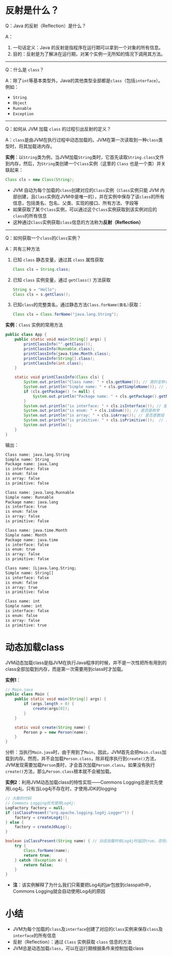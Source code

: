 # 反射是什么？

Q：Java 的反射（Reflection）是什么？

A：

1.  一句话定义：Java 的反射是指程序在运行期可以拿到一个对象的所有信息。
2.  目的：反射是为了解决在运行期，对某个实例一无所知的情况下调用其方法。



---

Q：什么是 `class`？

A：除了`int`等基本类型外，Java的其他类型全部都是`class`（包括`interface`）。例如：

-   `String`
-   `Object`
-   `Runnable`
-   `Exception`



---

Q：如何从 JVM 加载 `class` 的过程引出反射的定义？

A：`class`是由JVM在执行过程中动态加载的。JVM在第一次读取到一种`class`类型时，将其加载进内存。



**实例**：以`String`类为例，当JVM加载`String`类时，它首先读取`String.class`文件到内存，然后，为`String`类创建一个`Class`实例（这里的 `Class` 也是一个类）并关联起来：

```java
Class cls = new Class(String);
```

-   JVM 自动为每个加载的`class`创建对应的`Class`实例（`Class`实例只能 JVM 内部创建，且`Class`实例在JVM中是唯一的），并在实例中保存了该`class`的所有信息，包括类名、包名、父类、实现的接口、所有方法、字段等
-   如果获取了某个`Class`实例，可以通过这个`Class`实例获取到该实例对应的`class`的所有信息
-   这种通过`Class`实例获取`class`信息的方法称为**反射（Reflection）**



---

Q：如何获取一个`class`的`Class`实例？

A：共有三种方法

1.  已知 `class` 静态变量，通过其 `class` 属性获取

    ```java
    Class cls = String.class;
    ```

2.  已知 `class` 实例变量，通过 `getClass()` 方法获取

    ```java
    String s = "Hello";
    Class cls = s.getClass();
    ```

3.  已知`class`的完整类名，通过静态方法`Class.forName(类名)`获取：

    ```java
    Class cls = Class.forName("java.lang.String");
    ```



**实例**：`Class` 实例的常用方法

```java
public class App {
    public static void main(String[] args) {
        printClassInfo("".getClass()); 
        printClassInfo(Runnable.class); 
        printClassInfo(java.time.Month.class);
        printClassInfo(String[].class); 
        printClassInfo(int.class); 
    }

    static void printClassInfo(Class cls) {
        System.out.println("Class name: " + cls.getName()); // 类的全称名
        System.out.println("Simple name: " + cls.getSimpleName()); // 类的简称名
        if (cls.getPackage() != null) {
            System.out.println("Package name: " + cls.getPackage().getName()); // 类所在的包的包名
        }
        System.out.println("is interface: " + cls.isInterface()); // 是否是接口
        System.out.println("is enum: " + cls.isEnum()); // 是否是枚举
        System.out.println("is array: " + cls.isArray()); // 是否是数组
        System.out.println("is primitive: " + cls.isPrimitive());  // 是否是8种原始类型之一（原始类型的定义见文档）
        System.out.println();
    }
}
```

输出：

```cmd
Class name: java.lang.String
Simple name: String
Package name: java.lang
is interface: false
is enum: false
is array: false
is primitive: false

Class name: java.lang.Runnable
Simple name: Runnable
Package name: java.lang
is interface: true
is enum: false
is array: false
is primitive: false

Class name: java.time.Month
Simple name: Month
Package name: java.time
is interface: false
is enum: true
is array: false
is primitive: false

Class name: [Ljava.lang.String;
Simple name: String[]
is interface: false
is enum: false
is array: true
is primitive: false

Class name: int
Simple name: int
is interface: false
is enum: false
is array: false
is primitive: true
```



# 动态加载class

JVM动态加载class是指JVM在执行Java程序的时候，并不是一次性把所有用到的class全部加载到内存，而是第一次需要用到class时才加载。



**实例1**：

```java
// Main.java
public class Main {
    public static void main(String[] args) {
        if (args.length > 0) {
            create(args[0]);
        }
    }

    static void create(String name) {
        Person p = new Person(name);
    }
}
```

分析：当执行`Main.java`时，由于用到了`Main`，因此，JVM首先会把`Main.class`加载到内存。然而，并不会加载`Person.class`，除非程序执行到`create()`方法，JVM发现需要加载`Person`类时，才会首次加载`Person.class`。如果没有执行`create()`方法，那么`Person.class`根本就不会被加载。



**实例2**：利用JVM动态加载class的特性实现——Commons Logging总是优先使用Log4j，只有当Log4j不存在时，才使用JDK的logging

```java
// 大致的代码
// Commons Logging优先使用Log4j:
LogFactory factory = null;
if (isClassPresent("org.apache.logging.log4j.Logger")) {
    factory = createLog4j();
} else {
    factory = createJdkLog();
}

boolean isClassPresent(String name) { // 动态加载时有Log4j时返回true，否则返回false
    try {
        Class.forName(name);
        return true;
    } catch (Exception e) {
        return false;
    }
}
```

-   **注**：该实例解释了为什么我们只需要把Log4j的jar包放到classpath中，Commons Logging就会自动使用Log4j的原因



# 小结

-   JVM为每个加载的`class`及`interface`创建了对应的`Class`实例来保存`class`及`interface`的所有信息
-   反射（Reflection）：通过 `Class` 实例获取 `class` 信息的方法
-   JVM总是动态加载`class`，可以在运行期根据条件来控制加载class